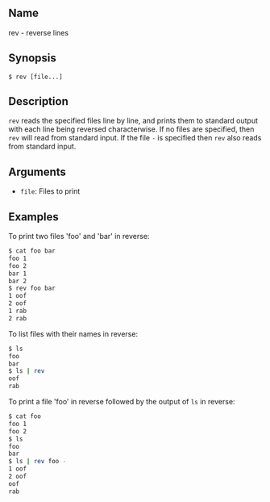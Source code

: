 ## Name

rev - reverse lines

## Synopsis

```*sh
$ rev [file...]
```

## Description

`rev` reads the specified files line by line, and prints them to standard
output with each line being reversed characterwise. If no files are specified,
then `rev` will read from standard input. If the file `-` is specified then
`rev` also reads from standard input.

## Arguments

* `file`: Files to print

## Examples

To print two files 'foo' and 'bar' in reverse:
```sh
$ cat foo bar
foo 1
foo 2
bar 1
bar 2
$ rev foo bar
1 oof
2 oof
1 rab
2 rab
```

To list files with their names in reverse:
```sh
$ ls
foo
bar
$ ls | rev
oof
rab
```

To print a file 'foo' in reverse followed by the output of `ls` in reverse:
```sh
$ cat foo
foo 1
foo 2
$ ls
foo
bar
$ ls | rev foo -
1 oof
2 oof
oof
rab
```

